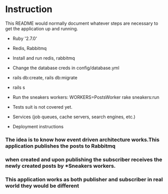 # Instruction

This README would normally document whatever steps are necessary to get the
application up and running.



* Ruby '2.7.0'

* Redis, Rabbitmq

* Install and run redis, rabbitmq

* Change the database creds in config/database.yml

* rails db:create, rails db:migrate

* rails s

* Run the sneakers workers: WORKERS=PostsWorker rake sneakers:run

* Tests suit is not covered yet.

* Services (job queues, cache servers, search engines, etc.)

* Deployment instructions

### The idea is to know how event driven architecture works.This application publishes the posts to Rabbitmq
### when created and upon publishing the subscriber receives the newly created posts by *Sneakers workers.
### This application works as both publisher and subscriber in real world they would be different